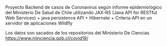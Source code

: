 Proyecto Backend de casos de Coronavirus según informe epidemiológico del Ministerio De Salud de Chile 
utilizando JAX-RS (Java API for RESTful Web Services) + java persistence API + Hibernate + Criteria API
en un servidor de aplicaciones Wildfly


Los datos son sacados de los repositorios del Ministerio De Ciencias https://www.minciencia.gob.cl/covid19/


